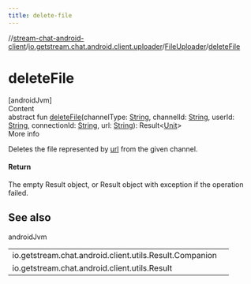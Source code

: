 ```yaml
---
title: delete-file
---
```

//[stream-chat-android-client](../../../index.md)/[io.getstream.chat.android.client.uploader](../index.md)/[FileUploader](index.md)/[deleteFile](deleteFile.md)



# deleteFile  
[androidJvm]  
Content  
abstract fun [deleteFile](deleteFile.md)(channelType: [String](https://kotlinlang.org/api/latest/jvm/stdlib/kotlin/-string/index.html), channelId: [String](https://kotlinlang.org/api/latest/jvm/stdlib/kotlin/-string/index.html), userId: [String](https://kotlinlang.org/api/latest/jvm/stdlib/kotlin/-string/index.html), connectionId: [String](https://kotlinlang.org/api/latest/jvm/stdlib/kotlin/-string/index.html), url: [String](https://kotlinlang.org/api/latest/jvm/stdlib/kotlin/-string/index.html)): Result&lt;[Unit](https://kotlinlang.org/api/latest/jvm/stdlib/kotlin/-unit/index.html)&gt;  
More info  


Deletes the file represented by [url](deleteFile.md) from the given channel.



#### Return  


The empty Result object, or Result object with exception if the operation failed.



## See also  
  
androidJvm  
  
| | |
|---|---|
| <a name="io.getstream.chat.android.client.uploader/FileUploader/deleteFile/#kotlin.String#kotlin.String#kotlin.String#kotlin.String#kotlin.String/PointingToDeclaration/"></a>io.getstream.chat.android.client.utils.Result.Companion| <a name="io.getstream.chat.android.client.uploader/FileUploader/deleteFile/#kotlin.String#kotlin.String#kotlin.String#kotlin.String#kotlin.String/PointingToDeclaration/"></a>|
| <a name="io.getstream.chat.android.client.uploader/FileUploader/deleteFile/#kotlin.String#kotlin.String#kotlin.String#kotlin.String#kotlin.String/PointingToDeclaration/"></a>io.getstream.chat.android.client.utils.Result| <a name="io.getstream.chat.android.client.uploader/FileUploader/deleteFile/#kotlin.String#kotlin.String#kotlin.String#kotlin.String#kotlin.String/PointingToDeclaration/"></a>|
  
  



